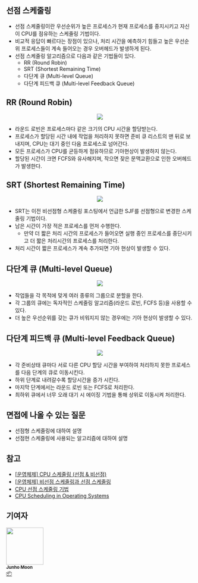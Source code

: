 ## 선점 스케줄링

- 선점 스케줄링이란 우선순위가 높은 프로세스가 현재 프로세스를 중지시키고 자신이 CPU를 점유하는 스케줄링 기법이다.
- 비교적 응답이 빠르다는 장점이 있으나, 처리 시간을 예측하기 힘들고 높은 우선순위 프로세스들이 계속 들어오는 경우 오버헤드가 발생하게 된다.
- 선점 스케줄링 알고리즘으로 다음과 같은 기법들이 있다.
  - RR (Round Robin)
  - SRT (Shortest Remaining Time)
  - 다단계 큐 (Multi-level Queue)
  - 다단계 피드백 큐 (Multi-level Feedback Queue)




## RR (Round Robin)


<div align='center'>
    <img src='/img/computer_architecture_and_OS/preemptive/00.jpg' />
</div>




- 라운드 로빈은 프로세스마다 같은 크기의 CPU 시간을 할당받는다.
- 프로세스가 할당된 시간 내에 작업을 처리하지 못하면 준비 큐 리스트의 맨 뒤로 보내지며, CPU는 대기 중인 다음 프로세스로 넘어간다.
- 모든 프로세스가 CPU를 균등하게 점유하므로 기아현상이 발생하지 않는다.
- 할당된 시간이 크면 FCFS와 유사해지며, 작으면 잦은 문맥교환으로 인한 오버헤드가 발생한다.




## SRT (Shortest Remaining Time)


<div align='center'>
    <img src='/img/computer_architecture_and_OS/preemptive/01.JPG' />
</div>




- SRT는 이전 비선점형 스케줄링 포스팅에서 언급한 SJF를 선점형으로 변경한 스케줄링 기법이다.
- 남은 시간이 가장 적은 프로세스를 먼저 수행한다.
  - 만약 더 짧은 처리 시간의 프로세스가 들어오면 실행 중인 프로세스를 중단시키고 더 짧은 처리시간의 프로세스를 처리한다.
- 처리 시간이 짧은 프로세스가 계속 추가되면 기아 현상이 발생할 수 있다.




## 다단계 큐 (Multi-level Queue)


<div align='center'>
    <img src='/img/computer_architecture_and_OS/preemptive/02.png' />
</div>




- 작업들을 각 목적에 맞게 여러 종류의 그룹으로 분할을 한다.
- 각 그룹의 큐에는 독자적인 스케줄링 알고리즘(라운드 로빈, FCFS 등)을 사용할 수 있다.
- 더 높은 우선순위를 갖는 큐가 비워지지 않는 경우에는 기아 현상이 발생할 수 있다.




## 다단계 피드백 큐 (Multi-level Feedback Queue)


<div align='center'>
    <img src='/img/computer_architecture_and_OS/preemptive/03.png' />
</div>




- 각 준비상태 큐마다 서로 다른 CPU 할당 시간을 부여하여 처리하지 못한 프로세스를 다음 단계의 큐로 이동시킨다.
- 하위 단계로 내려갈수록 할당시간을 증가 시킨다.
- 마지막 단계에서는 라운드 로빈 또는 FCFS로 처리한다.
- 최하위 큐에서 너무 오래 대기 시 에이징 기법을 통해 상위로 이동시켜 처리한다.



## 면접에 나올 수 있는 질문

- 선점형 스케줄링에 대하여 설명
- 선점현 스케줄링에 사용되는 알고리즘에 대하여 설명



## 참고

- [[운영체제] CPU 스케줄링 (선점 & 비선점)](https://eun-jeong.tistory.com/17)
-  [[운영체제] 비선점 스케줄링과 선점 스케줄링](https://inuplace.tistory.com/318)
-  [CPU 선점 스케줄링 기법](http://blog.skby.net/cpu-%EC%84%A0%EC%A0%90-%EC%8A%A4%EC%BC%80%EC%A4%84%EB%A7%81-%EA%B8%B0%EB%B2%95/)
-  [CPU Scheduling in Operating Systems](https://www.geeksforgeeks.org/cpu-scheduling-in-operating-systems/)



## 기여자

<td align="center"><a href="https://github.com/zoolake"><img src="https://avatars.githubusercontent.com/u/57625026?v=4" width="100px;" alt=""/><br /><sub><b>Junho Moon</b></sub></a><br /><a href="#platform-zoolake" title="Packaging/porting to new platform">📦</a></td>
